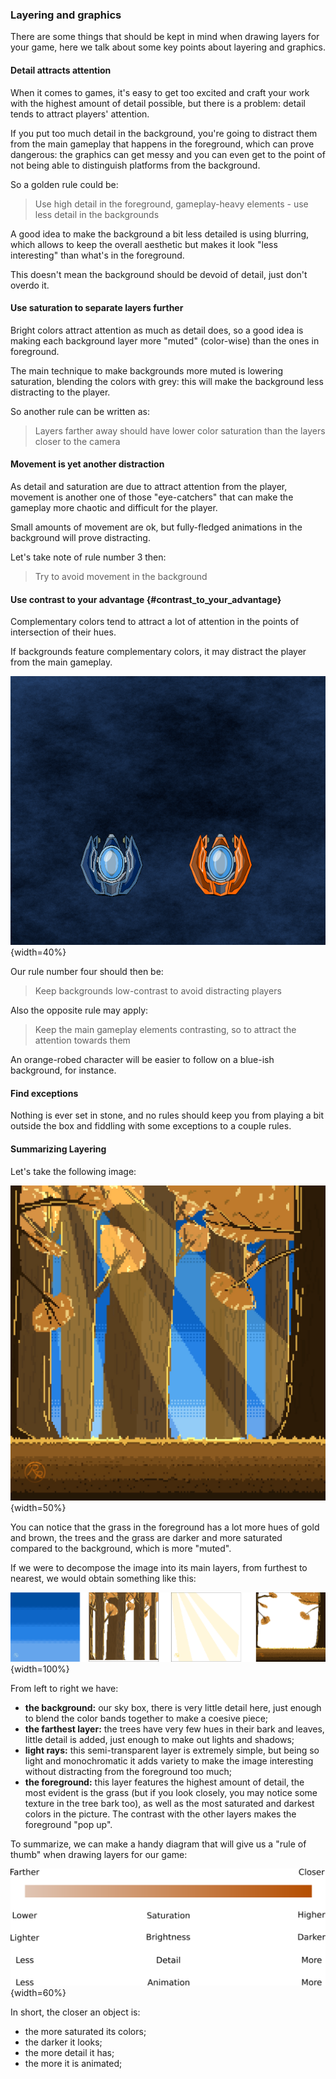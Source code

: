 ### Layering and graphics

There are some things that should be kept in mind when drawing layers for your game, here we talk about some key points about layering and graphics.

#### Detail attracts attention

When it comes to games, it's easy to get too excited and craft your work with the highest amount of detail possible, but there is a problem: detail tends to attract players' attention.

If you put too much detail in the background, you're going to distract them from the main gameplay that happens in the foreground, which can prove dangerous: the graphics can get messy and you can even get to the point of not being able to distinguish platforms from the background.

So a golden rule could be:

> Use high detail in the foreground, gameplay-heavy elements - use less detail in the backgrounds

A good idea to make the background a bit less detailed is using blurring, which allows to keep the overall aesthetic but makes it look "less interesting" than what's in the foreground.

This doesn't mean the background should be devoid of detail, just don't overdo it.

#### Use saturation to separate layers further

Bright colors attract attention as much as detail does, so a good idea is making each background layer more "muted" (color-wise) than the ones in foreground.

The main technique to make backgrounds more muted is lowering saturation, blending the colors with grey: this will make the background less distracting to the player.

So another rule can be written as:

> Layers farther away should have lower color saturation than the layers closer to the camera

#### Movement is yet another distraction

As detail and saturation are due to attract attention from the player, movement is another one of those "eye-catchers" that can make the gameplay more chaotic and difficult for the player.

Small amounts of movement are ok, but fully-fledged animations in the background will prove distracting.

Let's take note of rule number 3 then:

> Try to avoid movement in the background

#### Use contrast to your advantage {#contrast_to_your_advantage}

Complementary colors tend to attract a lot of attention in the points of intersection of their hues.

If backgrounds feature complementary colors, it may distract the player from the main gameplay.

![Which spaceship is easier to spot at a glance?](./images/resources/contrast.png){width=40%}

Our rule number four should then be:

> Keep backgrounds low-contrast to avoid distracting players

Also the opposite rule may apply:

> Keep the main gameplay elements contrasting, so to attract the attention towards them

An orange-robed character will be easier to follow on a blue-ish background, for instance.

#### Find exceptions

Nothing is ever set in stone, and no rules should keep you from playing a bit outside the box and fiddling with some exceptions to a couple rules.

#### Summarizing Layering

Let's take the following image:

![How contrast and detail can help distinguishing foreground and background [^layering_img]](./images/resources/layering/Full.jpg){width=50%}

You can notice that the grass in the foreground has a lot more hues of gold and brown, the trees and the grass are darker and more saturated compared to the background, which is more "muted".

If we were to decompose the image into its main layers, from furthest to nearest, we would obtain something like this:

![Decomposing the image allows us to see the differences between the layers [^layering_img]](./images/resources/layering/Decomposed.png){width=100%}

From left to right we have:

- **the background:** our sky box, there is very little detail here, just enough to blend the color bands together to make a coesive piece;
- **the farthest layer:** the trees have very few hues in their bark and leaves, little detail is added, just enough to make out lights and shadows;
- **light rays:** this semi-transparent layer is extremely simple, but being so light and monochromatic it adds variety to make the image interesting without distracting from the foreground too much;
- **the foreground:** this layer features the highest amount of detail, the most evident is the grass (but if you look closely, you may notice some texture in the tree bark too), as well as the most saturated and darkest colors in the picture. The contrast with the other layers makes the foreground "pop up".

To summarize, we can make a handy diagram that will give us a "rule of thumb" when drawing layers for our game:

![A diagram to show how each section affects our perception of a layer](./images/resources/layering_diagram.svg){width=60%}

In short, the closer an object is:

- the more saturated its colors;
- the darker it looks;
- the more detail it has;
- the more it is animated;

[^layering_img]: Image by Roe61 (<https://linktr.ee/Roe61>) used with explicit permission
